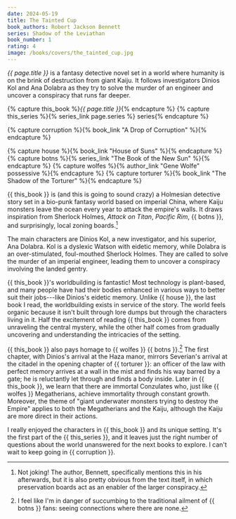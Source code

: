 ```yaml
---
date: 2024-05-19
title: The Tainted Cup
book_authors: Robert Jackson Bennett
series: Shadow of the Leviathan
book_number: 1
rating: 4
image: /books/covers/the_tainted_cup.jpg
---
```


<cite class="book-title">{{ page.title }}</cite> is a fantasy detective novel
set in a world where humanity is on the brink of destruction from giant Kaiju.
It follows investigators Dinios Kol and Ana Dolabra as they try to solve the
murder of an engineer and uncover a conspiracy that runs far deeper.

{% capture this_book %}<cite class="book-title">{{ page.title }}</cite>{% endcapture %}
{% capture this_series %}{% series_link page.series %} series{% endcapture %}

{% capture corruption %}{% book_link "A Drop of Corruption" %}{% endcapture %}

{% capture house %}{% book_link "House of Suns" %}{% endcapture %}
{% capture botns %}{% series_link "The Book of the New Sun" %}{% endcapture %}
{% capture wolfes %}{% author_link "Gene Wolfe" possessive %}{% endcapture %}
{% capture torturer %}{% book_link "The Shadow of the Torturer" %}{% endcapture %}

{{ this_book }} is (and this is going to sound crazy) a Holmesian detective
story set in a bio-punk fantasy world based on imperial China, where Kaiju
monsters leave the ocean every year to attack the empire's walls. It draws
inspiration from Sherlock Holmes, <cite class="tv-show-title">Attack on
Titan</cite>, <cite class="movie-title">Pacific Rim</cite>, {{ botns }}, and
surprisingly, local zoning boards.[^zoning]

[^zoning]:
    Not joking! The author, Bennett, specifically mentions this in his
    afterwards, but it is also pretty obvious from the text itself, in which
    preservation boards act as an enabler of the larger conspiracy.

The main characters are Dinios Kol, a new investigator, and his superior, Ana
Dolabra. Kol is a dyslexic Watson with eidetic memory, while Dolabra is an
over-stimulated, foul-mouthed Sherlock Holmes. They are called to solve the
murder of an imperial engineer, leading them to uncover a conspiracy involving
the landed gentry.

{{ this_book }}'s worldbuilding is fantastic! Most technology is plant-based,
and many people have had their bodies enhanced in various ways to better suit
their jobs---like Dinios's eidetic memory. Unlike {{ house }}, the last book I
read, the worldbuilding exists in service of the story. The world feels
organic because it isn't built through lore dumps but through the characters
living in it. Half the excitement of reading {{ this_book }} comes from
unraveling the central mystery, while the other half comes from gradually
uncovering and understanding the intricacies of the setting.

{{ this_book }} also pays homage to {{ wolfes }} {{ botns }}.[^botns] The
first chapter, with Dinios's arrival at the Haza manor, mirrors Severian's
arrival at the citadel in the opening chapter of {{ torturer }}: an officer of
the law with perfect memory arrives at a wall in the mist and finds his way
barred by a gate; he is reluctantly let through and finds a body inside. Later
in {{ this_book }}, we learn that there are immortal Conzulates who, just like
{{ wolfes }} Megatherians, achieve immortality through constant growth.
Moreover, the theme of "giant underwater monsters trying to destroy the
Empire" applies to both the Megatherians and the Kaiju, although the Kaiju are
more direct in their actions.

[^botns]:
    I feel like I'm in danger of succumbing to the traditional ailment of {{
    botns }} fans: seeing connections where there are none.

I really enjoyed the characters in {{ this_book }} and its unique setting.
It's the first part of the {{ this_series }}, and it leaves just the right
number of questions about the world unanswered for the next books to explore.
I can't wait to keep going in {{ corruption }}.
